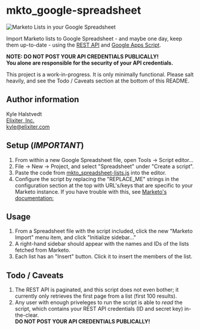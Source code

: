mkto_google-spreadsheet
=======================

![Marketo Lists in your Google Spreadsheet](http://f.cl.ly/items/3N0K442b433F0L1B163O/lists_in_spreadsheet.png)

Import Marketo lists to Google Spreadsheet - and maybe one day, keep them up-to-date - using the [REST API](http://developers.marketo.com/documentation/rest/) and [Google Apps Script](https://developers.google.com/apps-script/).

**NOTE: DO NOT POST YOUR API CREDENTIALS PUBLICALLY!**  
**You alone are responsible for the security of your API credentials.**

This project is a work-in-progress. It is only minimally functional. Please salt heavily, and see the Todo / Caveats section at the bottom of this README.

Author information
------------------
Kyle Halstvedt  
[Elixiter, Inc.](http://www.elixiter.com)  
kyle@elixiter.com

Setup (*IMPORTANT*)
-------------------
1. From within a new Google Spreadsheet file,
   open Tools -> Script editor...
2. File -> New -> Project, and select
   "Spreadsheet" under "Create a script".
3. Paste the code from
   [mkto_spreadsheet-lists.js](https://raw.githubusercontent.com/khalstvedt/mkto_google-spreadsheet/master/mkto_spreadsheet-lists.js)
   into the editor.
4. Configure the script by replacing the
   "REPLACE_ME" strings in the configuration
   section at the top with URL's/keys that
   are specific to your Marketo instance.
   If you have trouble with this, see
   [Marketo's documentation:](http://developers.marketo.com/documentation/rest/)

Usage
-----
1. From a Spreadsheet file with the script
  included, click the new "Marketo Import"
  menu item, and click "Initialize sidebar..."
2. A right-hand sidebar should appear with the names
  and IDs of the lists fetched from Marketo.
3. Each list has an "Insert" button. Click it to insert
  the members of the list.

Todo / Caveats
--------------
1. The REST API is paginated, and this script does not even bother;
   it currently only retrieves the first page from a list
   (first 100 results).
2. Any user with enough priveleges to run the script
   is able to *read* the script, which contains
   your REST API credentials (ID and secret key) in-the-clear.  
   **DO NOT POST YOUR API CREDENTIALS PUBLICALLY!**

